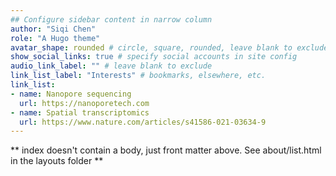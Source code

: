 ```yaml
---
## Configure sidebar content in narrow column
author: "Siqi Chen"
role: "A Hugo theme"
avatar_shape: rounded # circle, square, rounded, leave blank to exclude
show_social_links: true # specify social accounts in site config
audio_link_label: "" # leave blank to exclude
link_list_label: "Interests" # bookmarks, elsewhere, etc.
link_list:
- name: Nanopore sequencing
  url: https://nanoporetech.com
- name: Spatial transcriptomics
  url: https://www.nature.com/articles/s41586-021-03634-9
---
```


** index doesn't contain a body, just front matter above.
See about/list.html in the layouts folder **